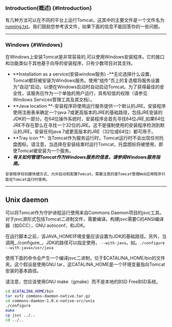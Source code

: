### Introduction\(概述\) {#Introduction}

有几种方法可以在不同的平台上运行Tomcat。这其中的主要文件是一个文件名为[running.txt](http://tomcat.apache.org/tomcat-8.5-doc/RUNNING.txt)。我们鼓励您参考该文件，如果下面的信息不能回答你的一些问题。

---

### Windows {#Windows}

在Windows上安装Tomcat是非常容易的,可以使用Windows安装程序。它的接口和功能类似于其他基于向导的安装程序，只有少数项目对其支持。

* **Installation as a service\(安装window服务\) -**无论选择什么设置，Tomcat都将被安装为Windows服务。使用“组件”页上的复选框将服务设置为“自动”启动，以便在Windows启动时自动启动Tomcat。为了获得最佳的安全性，该服务应作为一个单独的用户运行，具有较低的权限（请参见Windows Services管理工具及其文档）。
* **Java location **-安装程序将使用运行服务提供一个默认的JRE。安装程序使用注册表来确定一个java 7或更高版本的JRE的基础路径，包括JRE安装的JDK的一部分。在64位操作系统时，安装程序会首先寻找64位JRE,如果64位JRE不存在那么在寻找一个32位的JRE。这不是强制使用的安装程序检测到默认的JRE。安装任何java 7或更高版本的JRE（32位或64位）都可用于。
* **Tray icon **- 当Tomcat作为服务运行时，Tomcat运行时不会出现任何托盘图标。请注意，当选择在安装结束时运行Tomcat，托盘图标将被使用，即使Tomcat被安装为一个服务。
* _**有关如何管理Tomcat作为Windows服务的信息，请参阅Windows服务指南。**_

```
安装程序将创建快捷方式，允许启动和配置Tomcat。需要注意的是Tomcat管理Web应用程序只能在Tomcat运行时使用。
```

---

## Unix daemon

可以将Tomcat作为守护进程运行使用来自Commons Daemon项目的jsvc工具。对于jsvc源形式包括Tomcat二进制文件，需要编译。构建jsvc需要C的ANSI编译器（如GCC），GNU autoconf，和JDK。

在运行脚本之前，该JAVA\_HOME环境变量应该设置为JDK的基础路径。另外，当调用_./configure_，JDK的路径可以指定使用，           `--with-java`，如。`./configure --with-java=/usr/java`

使用下面的命令会产生一个编译jsvc二进制，位于$CATALINA\_HOME/bin的文件夹。这个假设是使用GNU tar，这CATALINA\_HOME是一个环境变量指向Tomcat安装的基本路径。

请注意，您应该使用GNU make（gmake）而不是本地的BSD FreeBSD系统。

```bash
cd $CATALINA_HOME/bin
tar xvfz commons-daemon-native.tar.gz
cd commons-daemon-1.0.x-native-src/unix
./configure
make
cp jsvc ../..
cd ../..
```



